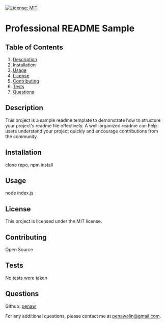 [![License: MIT](https://img.shields.io/badge/License-MIT-yellow.svg)](https://opensource.org/licenses/MIT)

# Professional README Sample

## Table of Contents
1. [Description](#description)
2. [Installation](#installation)
3. [Usage](#usage)
4. [License](#license)
5. [Contributing](#contributing)
6. [Tests](#tests)
7. [Questions](#questions)

## Description
This project is a sample readme template to demonstrate how to structure your project's readme file effectively. A well-organized readme can help users understand your project quickly and encourage contributions from the community.

## Installation
clone repo, npm install

## Usage
node index.js

## License
This project is licensed under the MIT license.

## Contributing
Open Source

## Tests
No tests were taken

## Questions
Github: [penaw](https://github.com/penaw)

For any additional questions, please contact me at penawalin@gmail.com.
